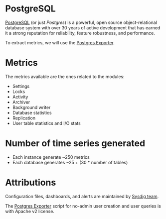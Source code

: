 # PostgreSQL
[PostgreSQL](https://www.postgresql.org/) (or just _Postgres_) is a powerful, open source object-relational database system with over 30 years
of active development that has earned it a strong reputation for reliability, feature robustness, and performance.

To extract metrics, we will use the [Postgres Exporter](https://github.com/wrouesnel/postgres_exporter).

# Metrics
The metrics available are the ones related to the modules:
* Settings
* Locks
* Activity
* Archiver
* Background writer
* Database statistics
* Replication
* User table statistics and I/O stats

# Number of time series generated
* Each instance generate ~250 metrics
* Each database generates ~25 + (30 * number of tables)

# Attributions
Configuration files, dashboards, and alerts are maintained by [Sysdig team](https://sysdig.com/).

The [Postgres Exporter](https://github.com/wrouesnel/postgres_exporter) script for no-admin user creation and user queries is with Apache v2 license.
